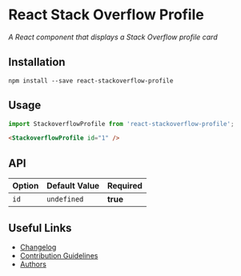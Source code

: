 # React Stack Overflow Profile
_A React component that displays a Stack Overflow profile card_

## Installation

`npm install --save react-stackoverflow-profile`

## Usage

```js
import StackoverflowProfile from 'react-stackoverflow-profile';
```

```html
<StackoverflowProfile id="1" />
```

## API

| Option | Default Value | Required |
|--------|---------------|----------|
| `id` | `undefined` | **true** |

## Useful Links

- [Changelog]
- [Contribution Guidelines]
- [Authors]

[Changelog]: /CHANGELOG.md
[Contribution Guidelines]: /CONTRIBUTING.md
[Authors]: /AUTHORS
